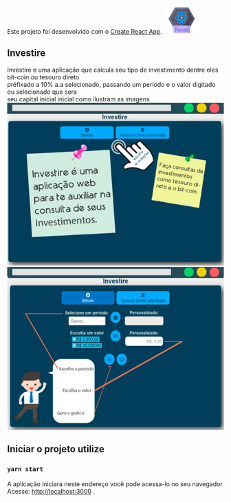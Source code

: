 Este projeto foi desenvolvido com o [Create React App](https://github.com/facebook/create-react-app).
<img src="./docs/icons.png"/>

## Investire

Investire e uma aplicação que calcula seu tipo de investimento dentre eles bit-coin ou tesouro direto <br />préfixado a 10% a.a selecionado, passando um período e o valor digitado ou selecionado que sera <br />seu capital inicial inicial como ilustram as imagens
  <a href="">
    <img src="./docs/image1.png"/>
    <img src="./docs/image2.png"/>
  </a>
## Iniciar o projeto utilize
### `yarn start`

A aplicação iniciara neste endereço você pode acessa-lo no seu navegador Acesse: [http://localhost:3000](http://localhost:3000) .<br />
